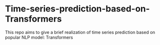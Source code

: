 # Time-series-prediction-based-on-Transformers
This repo aims to give a brief realization of time series prediction based on popular NLP model: Transformers
